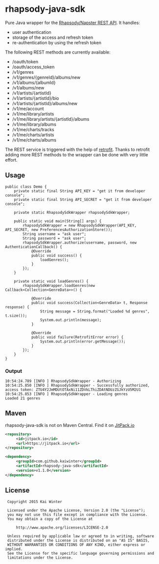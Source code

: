 # rhapsody-java-sdk
Pure Java wrapper for the [Rhapsody/Napster REST API](https://developer.rhapsody.com/api). It handles:
* user authentication
* storage of the access and refresh token
* re-authentication by using the refresh token

The following REST methods are currently available:
* /oauth/token
* /oauth/access_token
* /v1/genres
* /v1/genres/{genreId}/albums/new
* /v1/albums/{albumId}
* /v1/albums/new
* /v1/artists/{artistId}
* /v1/artists/{artistId}/bio
* /v1/artists/{artistId}/albums/new
* /v1/me/account
* /v1/me/library/artists
* /v1/me/library/artists/{artistId}/albums
* /v1/me/library/albums
* /v1/me/charts/tracks
* /v1/me/charts/artists
* /v1/me/charts/albums

The REST service is triggered with the help of [retrofit](https://github.com/square/retrofit).
Thanks to retrofit adding more REST methods to the wrapper can be done with very little effort.

## Usage
	public class Demo {
		private static final String API_KEY = "get it from developer console";
		private static final String API_SECRET = "get it from developer console";

		private static RhapsodySdkWrapper rhapsodySdkWrapper;

		public static void main(String[] args) {
			rhapsodySdkWrapper = new RhapsodySdkWrapper(API_KEY, API_SECRET, new PreferencesAuthorizationStore());
			String username = "ask user";
			String password = "ask user";
			rhapsodySdkWrapper.authorize(username, password, new AuthenticationCallback() {
				@Override
				public void success() {
					loadGenres();
				}
			});
		}

		private static void loadGenres() {
			rhapsodySdkWrapper.loadGenres(new Callback<Collection<GenreData>>() {

				@Override
				public void success(Collection<GenreData> t, Response response) {
					String message = String.format("Loaded %d genres", t.size());
					System.out.println(message);
				}

				@Override
				public void failure(RetrofitError error) {
					System.out.println(error.getMessage());
				}
			});
		}
	}
	
### Output
	10:54:24.789 [INFO ] RhapsodySdkWrapper - Authorizing
	10:54:25.850 [INFO ] RhapsodySdkWrapper - Successfully authorized, access token: ZTU4Y2JmMDUtOTAxNi11ZDVkLThiZDAtNDUzZGJkYzU5M2U1
	10:54:25.853 [INFO ] RhapsodySdkWrapper - Loading genres
	Loaded 21 genres

## Maven
rhapsody-java-sdk is not on Maven Central. Find it on [JitPack.io](https://jitpack.io/#kaiwinter/rhapsody-java-sdk/v1.1.0)
```xml
<repository>
	 <id>jitpack.io</id>
	 <url>https://jitpack.io</url>
</repository>

<dependency>
	 <groupId>com.github.kaiwinter</groupId>
	 <artifactId>rhapsody-java-sdk</artifactId>
	 <version>v1.1.0</version>
</dependency>
```

## License
     Copyright 2015 Kai Winter
     
     Licensed under the Apache License, Version 2.0 (the "License");
     you may not use this file except in compliance with the License.
     You may obtain a copy of the License at
     
         http://www.apache.org/licenses/LICENSE-2.0
     
     Unless required by applicable law or agreed to in writing, software
     distributed under the License is distributed on an "AS IS" BASIS,
     WITHOUT WARRANTIES OR CONDITIONS OF ANY KIND, either express or implied.
     See the License for the specific language governing permissions and
     limitations under the License.
